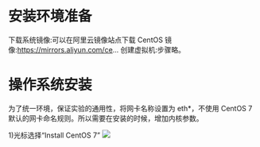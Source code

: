# 安装环境准备
下载系统镜像:可以在阿里云镜像站点下载 CentOS 镜像:https://mirrors.aliyun.com/ce...
创建虚拟机:步骤略。

# 操作系统安装
 为了统一环境，保证实验的通用性，将网卡名称设置为 eth*，不使用 CentOS 7 默认的网卡命名规则。所以需要在安装的时候，增加内核参数。
 
 1)光标选择“Install CentOS 7”
  ![](https://github.com/Lancger/opsfull/blob/master/images/install%20centos7.png)
